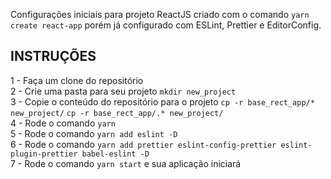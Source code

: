 Configurações iniciais para projeto ReactJS criado com o comando `yarn create react-app` porém já configurado com ESLint, Prettier e EditorConfig.

## INSTRUÇÕES ##

1 - Faça um clone do repositório <br/>
2 - Crie uma pasta para seu projeto `mkdir new_project` <br/>
3 - Copie o conteúdo do repositório para o projeto `cp -r base_rect_app/* new_project/` `cp -r base_rect_app/.* new_project/` <br/>
4 - Rode o comando `yarn` <br/>
5 - Rode o comando `yarn add eslint -D` <br/>
6 - Rode o comando `yarn add prettier eslint-config-prettier eslint-plugin-prettier babel-eslint -D` <br/>
7 - Rode o comando `yarn start` e sua aplicação iniciará <br/>
